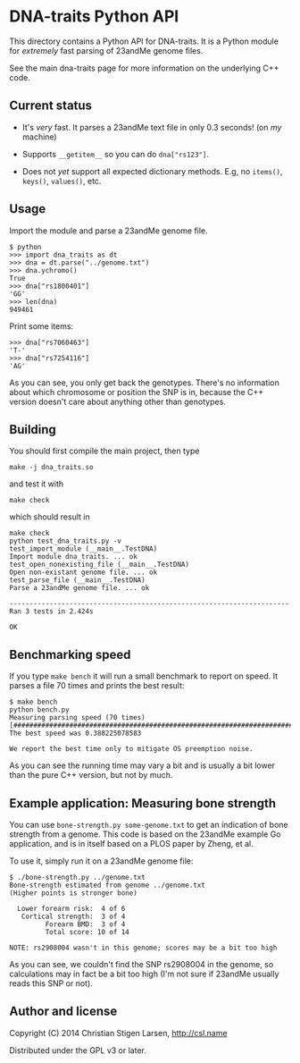 DNA-traits Python API
=====================

This directory contains a Python API for DNA-traits.  It is a Python module
for *extremely* fast parsing of 23andMe genome files.

See the main dna-traits page for more information on the underlying C++
code.

Current status
--------------

  * It's _very_ fast. It parses a 23andMe text file in only 0.3 seconds! (on
    _my_ machine)

  * Supports `__getitem__` so you can do `dna["rs123"]`.

  * Does not _yet_ support all expected dictionary methods. E.g, no
    `items()`, `keys()`, `values()`, etc.

Usage
-----

Import the module and parse a 23andMe genome file.

    $ python
    >>> import dna_traits as dt
    >>> dna = dt.parse("../genome.txt")
    >>> dna.ychromo()
    True
    >>> dna["rs1800401"]
    'GG'
    >>> len(dna)
    949461

Print some items:

    >>> dna["rs7060463"]
    'T-'
    >>> dna["rs7254116"]
    'AG'

As you can see, you only get back the genotypes.  There's no information
about which chromosome or position the SNP is in, because the C++ version
doesn't care about anything other than genotypes.

Building
--------

You should first compile the main project, then type

    make -j dna_traits.so

and test it with

    make check

which should result in

    make check
    python test_dna_traits.py -v
    test_import_module (__main__.TestDNA)
    Import module dna_traits. ... ok
    test_open_nonexisting_file (__main__.TestDNA)
    Open non-existant genome file. ... ok
    test_parse_file (__main__.TestDNA)
    Parse a 23andMe genome file. ... ok

    ----------------------------------------------------------------------
    Ran 3 tests in 2.424s

    OK


Benchmarking speed
------------------

If you type `make bench` it will run a small benchmark to report on speed.
It parses a file 70 times and prints the best result:

    $ make bench
    python bench.py
    Measuring parsing speed (70 times)
    [######################################################################]
    The best speed was 0.388225078583

    We report the best time only to mitigate OS preemption noise.

As you can see the running time may vary a bit and is usually a bit lower
than the pure C++ version, but not by much.


Example application: Measuring bone strength
--------------------------------------------

You can use `bone-strength.py some-genome.txt` to get an indication of bone
strength from a genome.  This code is based on the 23andMe example Go
application, and is in itself based on a PLOS paper by Zheng, et al.

To use it, simply run it on a 23andMe genome file:

    $ ./bone-strength.py ../genome.txt
    Bone-strength estimated from genome ../genome.txt
    (Higher points is stronger bone)

      Lower forearm risk:  4 of 6
       Cortical strength:  3 of 4
             Forearm BMD:  3 of 4
             Total score: 10 of 14

    NOTE: rs2908004 wasn't in this genome; scores may be a bit too high

As you can see, we couldn't find the SNP rs2908004 in the genome, so
calculations may in fact be a bit too high (I'm not sure if 23andMe usually
reads this SNP or not).


Author and license
------------------
Copyright (C) 2014 Christian Stigen Larsen,
http://csl.name

Distributed under the GPL v3 or later.
